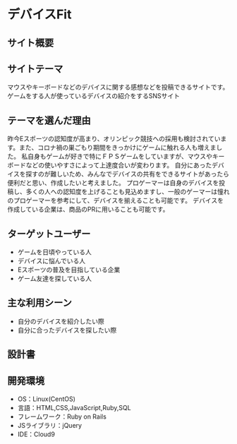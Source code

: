 # デバイスFit

## サイト概要

## サイトテーマ
マウスやキーボードなどのデバイスに関する感想などを投稿できるサイトです。
ゲームをする人が使っているデバイスの紹介をするSNSサイト


## テーマを選んだ理由
昨今Eスポーツの認知度が高まり、オリンピック競技への採用も検討されています。また、コロナ禍の巣ごもり期間をきっかけにゲームに触れる人も増えました。
私自身もゲームが好きで特にＦＰＳゲームをしていますが、マウスやキーボードなどの使いやすさによって上達度合いが変わります。
自分にあったデバイスを探すのが難しいため、みんなでデバイスの共有をできるサイトがあったら便利だと思い、作成したいと考えました。
プロゲーマーは自身のデバイスを投稿し、多くの人への認知度を上げることも見込めますし、一般のゲーマーは憧れのプロゲーマーを参考にして、デバイスを揃えることも可能です。
デバイスを作成している企業は、商品のPRに用いることも可能です。

## ターゲットユーザー
* ゲームを日頃やっている人
* デバイスに悩んでいる人
* Eスポーツの普及を目指している企業
* ゲーム友達を探している人

## 主な利用シーン
* 自分のデバイスを紹介したい際
* 自分に合ったデバイスを探したい際

## 設計書
## 開発環境
- OS：Linux(CentOS)
- 言語：HTML,CSS,JavaScript,Ruby,SQL
- フレームワーク：Ruby on Rails
- JSライブラリ：jQuery
- IDE：Cloud9

